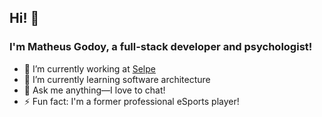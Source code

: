 ## Hi! 👋  

### I'm Matheus Godoy, a full-stack developer and psychologist!  

- 🔭 I’m currently working at [Selpe](https://www.gruposelpe.com.br/)  
- 🌱 I’m currently learning software architecture  
- 💬 Ask me anything—I love to chat!  
- ⚡ Fun fact: I'm a former professional eSports player!  
